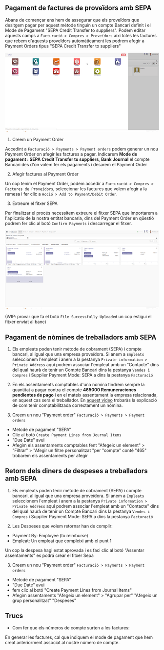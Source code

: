 ## Pagament de factures de proveïdors amb SEPA

Abans de començar ens hem de assegurar que els proveïdors que desitgem pagar per aquest mètode tinguin un compte Bancari definit i el Mode de Pagament "SEPA Credit Transfer to suppliers". Podem editar aquests camps a `Facturació > Compres > Proveïdors` així totes les factures que rebem d'aquests proveïdors automàticament les podrem afegir a Payment Orders tipus "SEPA Credit Transfer to suppliers"

![SEPA Credit Transfer to suppliers](img/SEPA/sepa-payments2.gif)

1. Creem un Payment Order

Accedint a `Facturació > Payments > Payment orders` podem generar un nou Payment Order on afegir les factures a pagar. Indicarem **Mode de pagament : SEPA Credit Transfer to suppliers**, **Bank Journal** el compte Bancari des d'on volem fer els pagaments i desarem el Payment Order

2. Afegir factures al Payment Order

Un cop tenim el Payment Order, podem accedir a `Facturació > Compres > Factures de Proveidors`, seleccionar les factures que volem afegir a la remesa i fer clic a `Acció > Add to Payment/Debit Order`.

3. Extreure el fitxer SEPA

Per finalitzar el procés necessitem extreure el fitxer SEPA que importarem a l'aplicatiu de la nostra entitat bancaria, dins del Payment Order en qüestió podrem fer clic al botó `Confirm Payments` i descarregar el fitxer. 

![SEPA Credit Transfer to suppliers](img/SEPA/sepa-payments3.gif)

(WIP: provar que fa el botó `File Successfully Uploaded` un cop estigui el fitxer enviat al banc) 


## Pagament de nòmines de treballadors amb SEPA

1. Els empleats poden tenir mètode de cobrament (SEPA) i compte bancari, al igual que una empresa proveïdora.  Si anem a `Empleats` seleccionem l'empleat i anem a la pestanya `Private information > Private Address` aquí podrem associar l'empleat amb un "Contacte" dins del qual haurà de tenir un Compte Bancari dins la pestanya `Vendes i Compres` i Supplier Payment Mode: SEPA a dins la pestanya `Facturació`

2. En els assentaments comptables d'una nòmina tindrem sempre la quantitat a pagar contra el compte **465000 Remuneraciones pendientes de pago** i en el mateix assentament la empresa relacionada, en aquest cas serà el treballador. En [aquest vídeo](https://www.youtube.com/watch?v=Ih-xASGIEh0) trobaràs la explicació de com tenir comptabilitzada correctament un nòmina.

3. Creem un nou "Payment order" `Facturació > Payments > Payment orders` 
  * Metode de pagament "SEPA"
  * Clic al botó `Create Payment Lines from Journal Items`
  * "Due Date" avui
  * Afegim els assentaments comptables fent  "Afegeix un element" > "Filtrar" > "Afegir un filtre personalitzat "per "compte" conté "465" trobarem els assentaments per afegir

## Retorn dels diners de despeses a treballadors amb SEPA

1. Els empleats poden tenir mètode de cobrament (SEPA) i compte bancari, al igual que una empresa proveïdora.  Si anem a `Empleats` seleccionem l'empleat i anem a la pestanya `Private information > Private Address` aquí podrem associar l'empleat amb un "Contacte" dins del qual haurà de tenir un Compte Bancari dins la pestanya `Vendes i Compres` i Supplier Payment Mode: SEPA a dins la pestanya `Facturació`

2. Les Despeses que volem retornar han de complir:
  * Payment By: Employee (to reimburse)
  * Empleat: Un empleat que compleixi amb el punt 1

Un cop la despesa hagi estat aprovada i es faci clic al botó "Assentar assentaments" es podrá crear el fitxer Sepa

3. Creem un nou "Payment order" `Facturació > Payments > Payment orders`
  * Metode de pagament "SEPA"
  * "Due Date" avui
  * fem clic al botó "Create Payment Lines from Journal Items"
  * Afegim assentaments "Afegeix un element" > "Agrupar per" "Afegeix un grup personalitzat" "Despeses"

## Trucs

* Com fer que els números de compte surten a les factures:

En generar les factures, cal que indiquem el mode de pagament que hem creat anteriorment associat al nostre número de compte.
